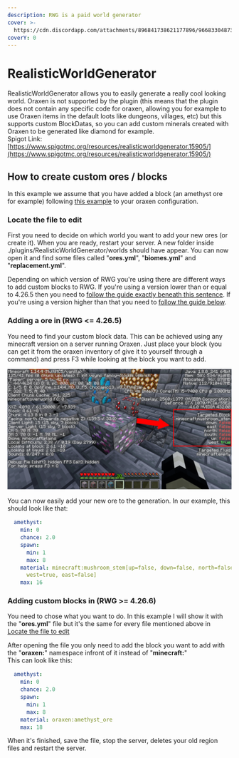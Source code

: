 ```yaml
---
description: RWG is a paid world generator
cover: >-
  https://cdn.discordapp.com/attachments/896841738621177896/966833048731660338/unknown.png
coverY: 0
---
```


# RealisticWorldGenerator

RealisticWorldGenerator allows you to easily generate a really cool looking world. Oraxen is not supported by the plugin (this means that the plugin does not contain any specific code for oraxen, allowing you for example to use Oraxen items in the default loots like dungeons, villages, etc) but this supports custom BlockDatas, so you can add custom minerals created with Oraxen to be generated like diamond for example.\
Spigot Link: [https://www.spigotmc.org/resources/realisticworldgenerator.15905/](https://www.spigotmc.org/resources/realisticworldgenerator.15905/)

## How to create custom ores / blocks

In this example we assume that you have added a block (an amethyst ore for example) following [this example](../../mechanics/block-mechanic/#ores) to your oraxen configuration.

### Locate the file to edit

First you need to decide on which world you want to add your new ores (or create it). When you are ready, restart your server. A new folder inside ./plugins/RealisticWorldGenerator/worlds should have appear. You can now open it and find some files called "**ores.yml**", "**biomes.yml**" and "**replacement.yml**".

Depending on which version of RWG you're using there are different ways to add custom blocks to RWG. If you're using a version lower than or equal to 4.26.5 then you need to [follow the guide exactly beneath this sentence](realisticworldgenerator.md#adding-a-ore-in-rwg--4265). If you're using a version higher than that you need to [follow the guide below](realisticworldgenerator.md#adding-custom-blocks-in-rwg--4266).

### Adding a ore in (RWG <= 4.26.5)

You need to find your custom block data. This can be achieved using any minecraft version on a server running Oraxen. Just place your block (you can get it from the oraxen inventory of give it to yourself through a command) and press F3 while looking at the block you want to add.

![](../../.gitbook/assets/amethyst.png)

You can now easily add your new ore to the generation. In our example, this should look like that:

```yaml
  amethyst:
    min: 0
    chance: 2.0
    spawn:
      min: 1
      max: 8
    material: minecraft:mushroom_stem[up=false, down=false, north=false, south=false,
      west=true, east=false]
    max: 16
```

### Adding custom blocks in (RWG >= 4.26.6)

You need to chose what you want to do. In this example I will show it with the "**ores.yml**" file but it's the same for every file mentioned above in [Locate the file to edit](realisticworldgenerator.md#Locate-the-file-to-edit)

After opening the file you only need to add the block you want to add with the "**oraxen:**" namespace infront of it instead of "**minecraft:**"\
&#x20;This can look like this:

```yaml
  amethyst:
    min: 0
    chance: 2.0
    spawn: 
      min: 1
      max: 8
    material: oraxen:amethyst_ore
    max: 18
```

When it's finished, save the file, stop the server, deletes your old region files and restart the server.

